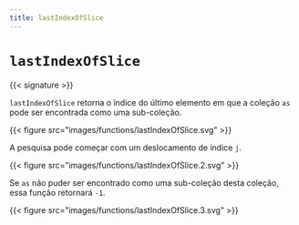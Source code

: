 ```yaml
---
title: lastIndexOfSlice
---
```


# `lastIndexOfSlice`

{{< signature >}}

`lastIndexOfSlice` retorna o índice do último elemento em que a coleção `as` pode ser encontrada como uma sub-coleção.

{{< figure src="images/functions/lastIndexOfSlice.svg" >}}

A pesquisa pode começar com um deslocamento de índice `j`.

{{< figure src="images/functions/lastIndexOfSlice.2.svg" >}}

Se `as` não puder ser encontrado como uma sub-coleção desta coleção, essa função retornará `-1`.

{{< figure src="images/functions/lastIndexOfSlice.3.svg" >}}
